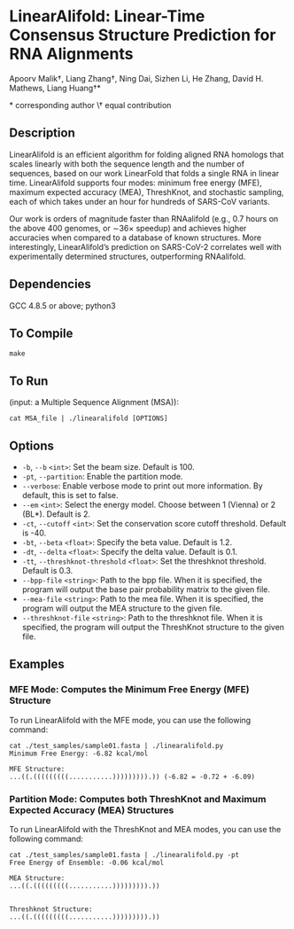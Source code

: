 # LinearAlifold: Linear-Time Consensus Structure Prediction for RNA Alignments

Apoorv Malik†, Liang Zhang†, Ning Dai, Sizhen Li, He Zhang, David H. Mathews, Liang Huang†*

\* corresponding author
\† equal contribution

## Description

LinearAlifold is an efficient algorithm for folding aligned RNA homologs that scales linearly with both the sequence length and the number of sequences, based on our work LinearFold that folds a single RNA in linear time. LinearAlifold supports four modes: minimum free energy (MFE), maximum expected accuracy (MEA), ThreshKnot, and stochastic sampling, each of which takes under an hour for hundreds of SARS-CoV variants.

Our work is orders of magnitude faster than RNAalifold (e.g., 0.7 hours on the above 400 genomes, or ∼36× speedup) and achieves higher accuracies when compared to a database of known structures. More interestingly, LinearAlifold’s prediction on SARS-CoV-2 correlates well with experimentally determined structures, outperforming RNAalifold.

## Dependencies
GCC 4.8.5 or above; 
python3

## To Compile
```
make
```

## To Run
(input: a Multiple Sequence Alignment (MSA)):
```
cat MSA_file | ./linearalifold [OPTIONS]
```

## Options

- `-b`, `--b` `<int>`: Set the beam size. Default is 100.
- `-pt`, `--partition`: Enable the partition mode.
- `--verbose`: Enable verbose mode to print out more information. By default, this is set to false.
- `--em` `<int>`: Select the energy model. Choose between 1 (Vienna) or 2 (BL*). Default is 2.
- `-ct`, `--cutoff` `<int>`: Set the conservation score cutoff threshold. Default is -40.
- `-bt`, `--beta` `<float>`: Specify the beta value. Default is 1.2.
- `-dt`, `--delta` `<float>`: Specify the delta value. Default is 0.1.
- `-tt`, `--threshknot-threshold` `<float>`: Set the threshknot threshold. Default is 0.3.
- `--bpp-file` `<string>`: Path to the bpp file. When it is specified, the program will output the base pair probability matrix to the given file.
- `--mea-file` `<string>`: Path to the mea file. When it is specified, the program will output the MEA structure to the given file.
- `--threshknot-file` `<string>`: Path to the threshknot file. When it is specified, the program will output the ThreshKnot structure to the given file.

## Examples

### MFE Mode: Computes the Minimum Free Energy (MFE) Structure
To run LinearAlifold with the MFE mode, you can use the following command:
```
cat ./test_samples/sample01.fasta | ./linearalifold.py 
Minimum Free Energy: -6.82 kcal/mol

MFE Structure: 
...((.(((((((((...........))))))))).)) (-6.82 = -0.72 + -6.09)
```

### Partition Mode: Computes both ThreshKnot and Maximum Expected Accuracy (MEA) Structures
To run LinearAlifold with the ThreshKnot and MEA modes, you can use the following command:
```
cat ./test_samples/sample01.fasta | ./linearalifold.py -pt
Free Energy of Ensemble: -0.06 kcal/mol

MEA Structure:
...((.(((((((((...........))))))))).))


Threshknot Structure:
...((.(((((((((...........))))))))).))
```
